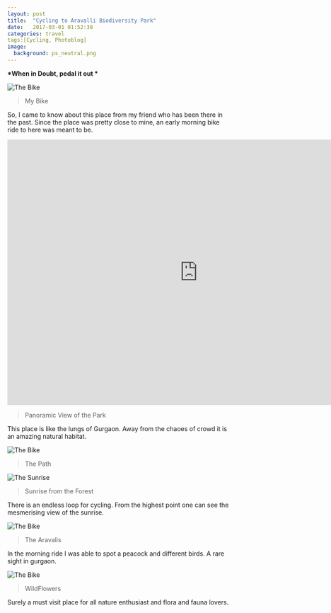 ```yaml
---
layout: post
title:  "Cycling to Aravalli Biodiversity Park"
date:   2017-03-01 01:52:38
categories: travel
tags:[Cycling, Photoblog]
image:
  background: ps_neutral.png
---
```


__*When in Doubt, pedal it out *__

<img src="http://i.imgur.com/mPUOQqv.jpg" alt="The Bike">

>My Bike

So, I came to know about this place from my friend who has been there in the past. Since the place was pretty close to mine, an early morning bike ride to here was meant to be.

<iframe src="https://www.google.com/maps/embed?pb=!1m0!4v1488348074711!6m8!1m7!1sF%3A-IIdNl7D9jvg%2FWLZL_fJ23rI%2FAAAAAAAAPvo%2F3XIz531U68QVGox8uZ33kqZc8wMWSX_aQCLIB!2m2!1d28.48194324053469!2d77.111827388626!3f110!4f0!5f0.7820865974627469" width="860" height="600" frameborder="0" style="border:0" allowfullscreen></iframe>

>Panoramic View of the Park

This place is like the lungs of Gurgaon. Away from the chaoes of crowd it is an amazing natural habitat. 

<img src="http://i.imgur.com/dUxYffD.jpg" alt="The Bike">

>The Path

<img src="http://i.imgur.com/iXHCa28.jpg" alt="The Sunrise">

>Sunrise from the Forest

There is an endless loop for cycling. From the highest point one can see the mesmerising view of the sunrise.

<img src="http://i.imgur.com/qPa9jUN.jpg" alt="The Bike">

>The Aravalis

In the morning ride I was able to spot a peacock and different birds. A rare sight in gurgaon.

<img src="http://i.imgur.com/MQTqDaZ.jpg" alt="The Bike">

>WildFlowers

Surely a must visit place for all nature enthusiast and flora and fauna lovers.







